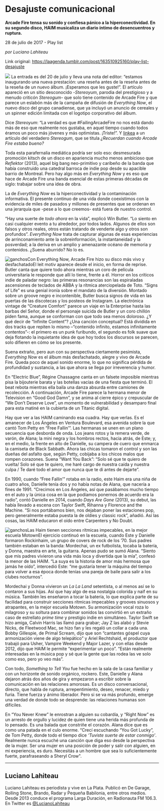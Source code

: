 # Desajuste comunicacional

**Arcade Fire tensa su sonido y confiesa pánico a la hiperconectividad. En su segundo disco, HAIM musicaliza un diario íntimo de desencuentros y ruptura.**

28 de julio de 2017 - Play list

_por Luciano Lahiteau_

Link original: https://laagenda.tumblr.com/post/163510925160/play-list-desajuste

![](https://64.media.tumblr.com/869213220b694fa428c1887b28e74b9b/tumblr_inline_pk0cylv7Tj1t6q87u_500.jpg)
La entrada es del 20 de julio y lleva una nota del editor: “estamos inaugurando una nueva prestación: una reseña antes de la reseña antes de la reseña de un nuevo álbum. ¡Esperamos que les guste!”. El artículo apareció en un sitio desconocido -*Stereoyum*, parodia del prestigioso y a menudo criticón *Stereogum*- que solo tiene contenido de Arcade Fire y que parece un eslabón más de la campaña de difusión de *Everything Now*, el nuevo disco del grupo canadiense, que ya incluyó un anuncio de cereales y un spinner edición limitada con el logotipo corporativo del álbum. 

Dice *Stereoyum*: “La verdad es que #FailingArcadeFire no nos está dando más de eso que realmente nos gustaba, en aquel tiempo cuando todos éramos un poco más jóvenes y más optimistas. ¡Triste!”. Y [linkea](http://www.stereogum.com/1943986/remember-when-arcade-fire-were-good/franchises/sounding-board/) a un artículo del verdadero *Stereogum*, que se titula *¿Recuerdan cuando Arcade Fire estaba bueno?*

Toda esta parafernalia mediática podría ser solo eso: desmesurada promoción kitsch de un disco en apariencia mucho menos ambicioso que *Reflektor* (2013), aquel big bang neo-primitivo y caribeño de la banda que había construido una catedral barroca de indie pop desde su apacible barrio de Montreal. Pero hay algo más en *Everything Now* y es eso que hace de Arcade Fire una banda esencial de estas primeras décadas de siglo: trabajar sobre una idea de obra. 

La de *Everything Now* es la hiperconectividad y la contaminación informativa. El presente continuo de una vida donde coexistimos con la evidencia de miles de pasados y millones de presentes que se ordenan en una jerarquía que -pese a lo que creemos- está fuera de nuestro control. 

 “Hay una suerte de *todo ahora* en la vida”, explicó Win Butler. “Lo siento en casi cualquier evento a tu alrededor, por todos lados. Algunos de ellos son falsos y otros reales, otros están tratando de venderte algo y otros son profundos”. *Everything Now* trata de capturar algunas de esas experiencias de arrinconamiento ante la sobreinformación, la instantaneidad y la posverdad; a la deriva en un amplio y amenazante océano de memoria y contenidos. ¿Suena aburrido? No lo es. 

![ganchos](https://64.media.tumblr.com/580ac67491cf3548fa6a68ade821687e/tumblr_inline_pk0cymvEEK1t6q87u_500.jpg)Con Everything Now, Arcade Fire hizo su disco más vivo y desfachatadoEl leit motiv aparece desde el inicio, en forma de reprise. Butler canta que quiere todo ahora mientras un coro de película universitaria le responde que allí lo tiene, frente a él. Horror en los críticos indie de paladar negro: las primeras resonancias son las espiraladas ascensiones de teclados de ABBA y la rítmica aterciopelada de Toto. “Signs of Life” es una genial ironía sobre el mandato de la diversión. Montado sobre un groove negro e incontenible, Butler busca signos de vida en las puertas de las discotecas y los posteos de Instagram. La electrónica vintage de “Creature Comfort” parece un viaje en la Enterprise hasta las barbas del Señor, donde el personaje suicida de Butler y un coro chillón piden fama, aunque se conforman con que todo sea menos doloroso. ¿Y qué decir de “Infinite Content”? ¿Una canción conceptual? Está dividida en dos tracks que repiten lo mismo –“contenido infinito, estamos infinitamente contentos”-: el primero es un punk furibundo, el segundo es folk suave que deja flotando la inquietante idea de que hoy todos los discursos se parecen, solo difieren en cómo se los presente. 

Suena extraño, pero aun con su perspectiva ciertamente pesimista, *Everything Now* es el álbum más desfachatado, alegre y vivo de Arcade Fire. Queda poco de aquel sonido enorme, lo que no significa pérdida de profundidad y sustancia, a las que ahora se llega por irreverencia y humor. 

En “Electric Blue”, Régine Chassagne canta en un falsete imposible mientras pisa la bijouterie barata y las botellas vacías de una fiesta que terminó. El beat rebota mientras ella baila una danza absurda entre camiones de recolección. A continuación, Arcade Fire parece la hermana menor de Television en “Good God Damn”, y se anima al cierre épico y crepuscular de “We Don’t Deserve Love”, un momento de vulnerabilidad y desamparo final para esta matiné en la cubierta de un Titanic digital. 


Hay que ver a las HAIM caminando esa cuadra. Hay que verlas. Es el amanecer de Los Ángeles en Ventura Boulevard, esa avenida sobre la que cantó Tom Petty en “Free Fallin’”. Las hermanas se unen en un plano secuencia que desborda de onda. Los jeans rotos y la remera verde, de varón, de Alana; la mini negra y los hombros rectos, hacia atrás, de Este; y, en el medio, la frente en alto de Danielle, su campera de cuero que enmarca la camiseta de Black Sabbath. Ahora las chicas tomaron el control y son las dueñas del asfalto que, según Petty, cobijaba a los chicos malos que rompen corazones. Suena “Want You Back”: “Solo sé que te quiero de vuelta/ Solo sé que te quiero, me haré cargo de nuestra caída y nuestra culpa / Te daré todo el amor que nunca que te di antes de dejarte”. 

En 1990, cuando “Free Fallin’” rotaba en la radio, este Haim era una niña de cuatro años, Danielle tenía dos y no había notas de Alana, que nacería a fines de 1991. “Crecimos en Los Ángeles, así que pasábamos mucho tiempo en el auto y la única cosa en la que podíamos ponernos de acuerdo era la radio”, contó Danielle en 2014, cuando *Days Are Gone* (2013), su debut, las había llevado a escena con Taylor Swift, Rihanna y Florence and the Machine. “Si nos portábamos bien, nos dejaban poner las estaciones pop, pero generalmente estaba puesta la de oldies y classic rock”, añadió. Así las cosas, las HAIM educaron el oído entre Carpenters y No Doubt. 

![ganchos](https://64.media.tumblr.com/450bc2428a61ecf6f87a9b60a791e34d/tumblr_inline_pk0cym3BzR1t6q87u_500.jpg)Las Haim tienen secciones rítmicas impecables, en la mejor escuela MotownEl ejercicio continuó en la escuela, cuando Este y Danielle formaron Rockinhaim, un grupo de covers de rock de los ’70. Sus padres también estaban en la banda: Mordechai, un ex futbolista, tocaba la batería, y Donna, maestra en arte, la guitarra. Apenas pudo se sumó Alana. “Siento que mis padres vivieron una vida más loca y divertida que la mía”, confesó la menor de las HAIM. “La suya es la historia de amor más hermosa que jamás he oído”, intercedió Este: “me gustaría tener la máquina del tiempo para volver a esa época donde tenías una pareja de baile para salir a los clubes nocturnos”. 

Mordechai y Donna vivieron un *La La Land* setentista, o al menos así se lo contaron a sus hijas. Así que hay algo de esa nostalgia colorida y naif en su música. También les enseñaron a tocar la batería, lo que explica parte de su facilidad para construir secciones rítmicas impecables y grooves sinuosos y atrapantes, en la mejor escuela Motown. Su armonización vocal roza lo milagroso y su soltura para combinar sonidos las convirtió en un extraño caso de estrellato *prime time* y prestigio indie en simultáneo. Taylor Swift se hizo amiga, Calvin Harris las llamó para grabar; Jay Z las alabó y Stevie Nicks, de Fleetwood Mac, se hizo fan y les regaló un collar a cada una. Bobby Gillespie, de Primal Scream, dijo que son “cantantes góspel cuya armonización viene de algo telepático” y Ariel Rechtshaid, el productor que trabajó para Usher, Vampire Weekend y Major Lazer, y con ellas desde 2012, dijo que HAIM le permite “experimentar un poco”. “Están realmente interesadas en la música pop y sé que la gente que las rodea las ve solo como eso, pero yo veo más”. 

Con todo, *Something to Tell You* fue hecho en la sala de la casa familiar y con un horizonte de sonido orgánico, rockero. Este, Danielle y Alana dejaron atrás dos años de gira y empezaron a escribir sobre la comunicación en las relaciones amorosas. Es un disco conversacional, directo, que habla de ruptura, arrepentimiento, deseo, renacer, miedo y furia. Tiene fuerza y ánimo liberador. Pero si se va más profundo, emerge una verdad de donde todo se desprende: las relaciones humanas son difíciles. 

En “You Never Knew” le enrostran a alguien su cobardía, y “Right Now” es un arresto de orgullo y lucidez de quien tiene una herida más profunda de lo pensado. Es una balada que constriñe el corazón. Alana dice que es como una patada en el culo enorme. “Crecí escuchando “You Got Lucky”, de Tom Petty, donde todo el tiempo dice *‘Tuviste suerte de estar conmigo’*. Realmente nunca escuché una canción que diga eso desde la perspectiva de la mujer. Ser una mujer en una posición de poder y salir con alguien, en mi experiencia, es duro. Necesitás a un hombre que sea lo suficientemente fuerte, parafraseando a Sheryl Crow". 

  




---

 Luciano Lahiteau
-----------------

 Luciano Lahiteau es periodista y vive en La Plata. Publicó en De Garage, Rolling Stone, Brando, Radar y Pequeña Babilonia, entre otros medios. Desde 2013 conduce el programa Larga Duración, en Radionauta FM 106.3. En Twitter es [@LucianoLahiteau](https://twitter.com/lucianolahiteau%E2%80%9D%20%20target=) 

